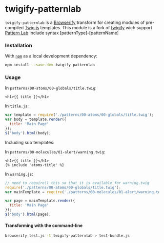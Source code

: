 twigify-patternlab
=======

`twigify-patternlab` is a [Browserify](https://github.com/substack/node-browserify) transform for creating modules of pre-compiled [Twig.js](https://github.com/justjohn/twig.js) templates.
This module is a fork of [twigify](https://github.com/dane-harnett/twigify) wich support [Pattern Lab](http://patternlab.io/) include syntax [patternType]-[patternName]

### Installation ###
With [`npm`](http://npmjs.org/) as a local development dependency:

```bash
npm install --save-dev twigify-patternlab
```

### Usage ###

In `patterns/00-atoms/00-globals/title.twig`:
```html+twig
<h1>{{ title }}</h1>
```

In `title.js`:
```js
var template = require('./patterns/00-atoms/00-globals/title.twig');
var body = template.render({
  title: 'Main Page'
});
$('body').html(body);
```

Including sub templates:

In `patterns/00-molecules/01-alert/warning.twig`:
```html+twig
<h1>{{ title }}</h1>
{% include 'atoms-title' %}
```

In `warning.js`:
```js
// need to require() this so that it is available for warning.twig
require('./patterns/00-atoms/00-globals/title.twig');
var mainTemplate = require('./patterns/00-molecules/01-alert/warning.twig');

var page = mainTemplate.render({
  title: 'Main Page'
});
$('body').html(page);
```

#### Transforming with the command-line ####

```bash
browserify test.js -t twigify-patternlab > test-bundle.js
```

